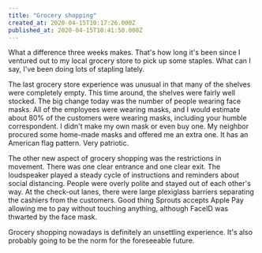 ```yaml
---
title: "Grocery shopping"
created_at: 2020-04-15T10:17:26.000Z
published_at: 2020-04-15T10:41:50.000Z
---
```

What a difference three weeks makes. That's how long it's been since I ventured out to my local grocery store to pick up some staples. What can I say, I've been doing lots of stapling lately.

The last grocery store experience was unusual in that many of the shelves were completely empty. This time around, the shelves were fairly well stocked. The big change today was the number of people wearing face masks. All of the employees were wearing masks, and I would estimate about 80% of the customers were wearing masks, including your humble correspondent. I didn't make my own mask or even buy one. My neighbor procured some home-made masks and offered me an extra one. It has an American flag pattern. Very patriotic.

The other new aspect of grocery shopping was the restrictions in movement. There was one clear entrance and one clear exit. The loudspeaker played a steady cycle of instructions and reminders about social distancing. People were overly polite and stayed out of each other's way. At the check-out lanes, there were large plexiglass barriers separating the cashiers from the customers. Good thing Sprouts accepts Apple Pay allowing me to pay without touching anything, although FaceID was thwarted by the face mask.

Grocery shopping nowadays is definitely an unsettling experience. It's also probably going to be the norm for the foreseeable future.
